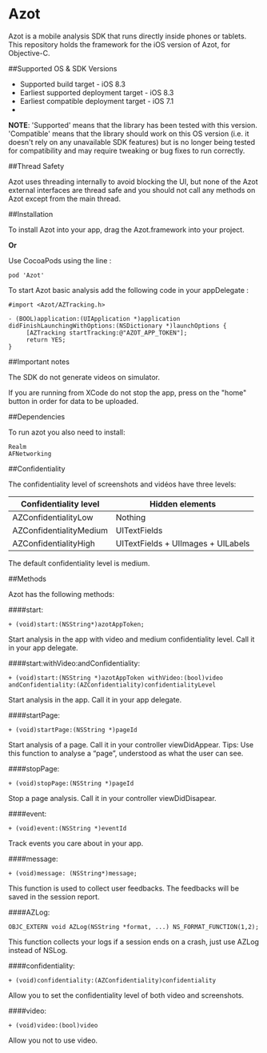 # Azot
Azot is a mobile analysis SDK that runs directly inside phones or tablets. This repository holds the framework for the iOS version of Azot, for Objective-C.

##Supported OS & SDK Versions

* Supported build target - iOS 8.3
* Earliest supported deployment target - iOS 8.3
* Earliest compatible deployment target - iOS 7.1
* 
**NOTE**: 'Supported' means that the library has been tested with this version. 'Compatible' means that the library should work on this OS version (i.e. it doesn't rely on any unavailable SDK features) but is no longer being tested for compatibility and may require tweaking or bug fixes to run correctly.


##Thread Safety

Azot uses threading internally to avoid blocking the UI, but none of the Azot external interfaces are thread safe and you should not call any methods on Azot except from the main thread.

##Installation

To install Azot into your app, drag the Azot.framework into your project.

**Or**

Use CocoaPods using the line :

    pod 'Azot'


To start Azot basic analysis add the following code in your appDelegate :

    #import <Azot/AZTracking.h>
        
    - (BOOL)application:(UIApplication *)application didFinishLaunchingWithOptions:(NSDictionary *)launchOptions {
         [AZTracking startTracking:@"AZOT_APP_TOKEN"];
         return YES;
    }
    
##Important notes

The SDK do not generate videos on simulator.

If you are running from XCode do not stop the app, press on the "home" button in order for data to be uploaded.
    
##Dependencies

To run azot you also need to install:

    Realm
    AFNetworking

##Confidentiality

The confidentiality level of screenshots and vidéos have three levels:

Confidentiality level   |   Hidden elements 
------------------------|--------------------
AZConfidentialityLow    |   Nothing 
AZConfidentialityMedium |   UITextFields
AZConfidentialityHigh   |   UITextFields + UIImages + UILabels

The default confidentiality level is medium.

##Methods

Azot has the following methods:

####start:

    + (void)start:(NSString*)azotAppToken;

Start analysis in the app with video and medium confidentiality level. Call it in your app delegate.

####start:withVideo:andConfidentiality: 

    + (void)start:(NSString *)azotAppToken withVideo:(bool)video andConfidentiality:(AZConfidentiality)confidentialityLevel

Start analysis in the app. Call it in your app delegate.

####startPage: 

    + (void)startPage:(NSString *)pageId

Start analysis of a page. Call it in your controller viewDidAppear. Tips: Use this function to analyse a “page”, understood as what the user can see.

####stopPage: 

    + (void)stopPage:(NSString *)pageId

Stop a page analysis. Call it in your controller viewDidDisapear.

####event: 

    + (void)event:(NSString *)eventId

Track events you care about in your app.
    
####message:

    + (void)message: (NSString*)message;

This function is used to collect user feedbacks. The feedbacks will be saved in the session report.

####AZLog:

    OBJC_EXTERN void AZLog(NSString *format, ...) NS_FORMAT_FUNCTION(1,2);

This function collects your logs if a session ends on a crash, just use AZLog instead of NSLog.

####confidentiality:

    + (void)confidentiality:(AZConfidentiality)confidentiality
    
Allow you to set the confidentiality level of both video and screenshots.
    
####video: 

    + (void)video:(bool)video

Allow you not to use video.
